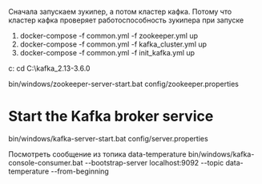 Сначала запускаем зукипер, а потом кластер кафка.
Потому что кластер кафка проверяет работоспособность зукипера при запуске

1) docker-compose -f common.yml -f zookeeper.yml up
2) docker-compose -f common.yml -f kafka_cluster.yml up
3) docker-compose -f common.yml -f init_kafka.yml up



c:
cd C:\kafka_2.13-3.6.0

bin/windows/zookeeper-server-start.bat config/zookeeper.properties

# Start the Kafka broker service
bin/windows/kafka-server-start.bat config/server.properties

Посмотреть сообщение из топика data-temperature
bin/windows/kafka-console-consumer.bat --bootstrap-server localhost:9092 --topic data-temperature --from-beginning

